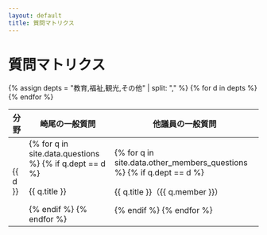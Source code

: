 ```yaml
---
layout: default
title: 質問マトリクス
---
```


# 質問マトリクス

<table>
  <thead>
    <tr>
      <th>分野</th>
      <th>崎尾の一般質問</th>
      <th>他議員の一般質問</th>
    </tr>
  </thead>
  <tbody>
    {% assign depts = "教育,福祉,観光,その他" | split: "," %}
    {% for d in depts %}
    <tr>
      <td>{{ d }}</td>
      <td>
        {% for q in site.data.questions %}
          {% if q.dept == d %}
            <p>{{ q.title }}</p>
          {% endif %}
        {% endfor %}
      </td>
      <td>
        {% for q in site.data.other_members_questions %}
          {% if q.dept == d %}
            <p>{{ q.title }}（{{ q.member }}）</p>
          {% endif %}
        {% endfor %}
      </td>
    </tr>
    {% endfor %}
  </tbody>
</table>

